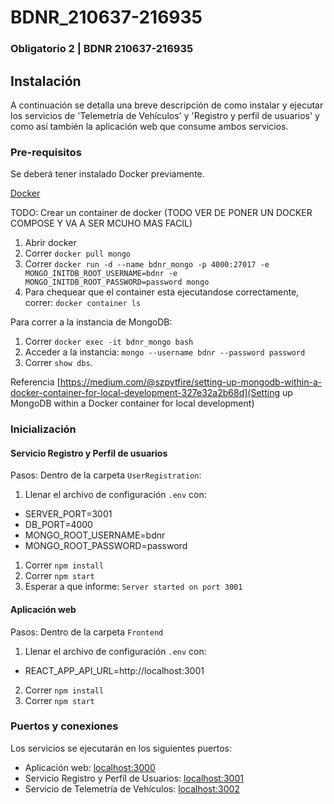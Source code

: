 # BDNR_210637-216935

### Obligatorio 2 | BDNR 210637-216935

## Instalación

A continuación se detalla una breve descripción de como instalar y ejecutar los servicios de 'Telemetría de Vehículos' y 'Registro y perfil de usuarios' y como así también la aplicación web que consume ambos servicios.

### Pre-requisitos

Se deberá tener instalado Docker previamente.

[Docker](https://docs.docker.com/get-docker/)

TODO: Crear un container de docker (TODO VER DE PONER UN DOCKER COMPOSE Y VA A SER MCUHO MAS FACIL)

1. Abrir docker
2. Correr `docker pull mongo`
3. Correr `docker run -d --name bdnr_mongo -p 4000:27017 -e MONGO_INITDB_ROOT_USERNAME=bdnr -e MONGO_INITDB_ROOT_PASSWORD=password mongo`
4. Para chequear que el container esta ejecutandose correctamente, correr: `docker container ls`

Para correr a la instancia de MongoDB:

1. Correr `docker exec -it bdnr_mongo bash`
2. Acceder a la instancia: `mongo --username bdnr --password password`
3. Correr `show dbs`.

Referencia [https://medium.com/@szpytfire/setting-up-mongodb-within-a-docker-container-for-local-development-327e32a2b68d](Setting up MongoDB within a Docker container for local development)

### Inicialización

#### Servicio Registro y Perfil de usuarios

Pasos:
Dentro de la carpeta `UserRegistration`:

1. Llenar el archivo de configuración `.env` con:

- SERVER_PORT=3001
- DB_PORT=4000
- MONGO_ROOT_USERNAME=bdnr
- MONGO_ROOT_PASSWORD=password

1. Correr `npm install`
2. Correr `npm start`
3. Esperar a que informe: `Server started on port 3001`

#### Aplicación web

Pasos:
Dentro de la carpeta `Frontend`

1. Llenar el archivo de configuración `.env` con:

- REACT_APP_API_URL=http://localhost:3001

2. Correr `npm install`
3. Correr `npm start`

### Puertos y conexiones

Los servicios se ejecutarán en los siguientes puertos:

- Aplicación web: [localhost:3000](localhost:3000)
- Servicio Registro y Perfíl de Usuarios: [localhost:3001](localhost:3001)
- Servicio de Telemetría de Vehículos: [localhost:3002](localhost:3002)
